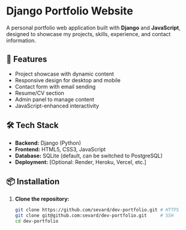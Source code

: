 # Django Portfolio Website

A personal portfolio web application built with **Django** and **JavaScript**, designed to showcase my projects, skills, experience, and contact information.

## 🚀 Features

- Project showcase with dynamic content
- Responsive design for desktop and mobile
- Contact form with email sending
- Resume/CV section
- Admin panel to manage content
- JavaScript-enhanced interactivity

## 🛠 Tech Stack

- **Backend:** Django (Python)
- **Frontend:** HTML5, CSS3, JavaScript
- **Database:** SQLite (default, can be switched to PostgreSQL)
- **Deployment:** [Optional: Render, Heroku, Vercel, etc.]

## 📦 Installation

1. **Clone the repository:**

   ```bash
   git clone https://github.com/sevard/dev-portfolio.git # HTTPS
   git clone git@github.com:sevard/dev-portfolio.git     # SSH
   cd dev-portfolio